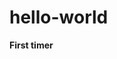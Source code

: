 # hello-world

<!-- This is my first time on GitHub. I'm learning the edit process and project flow. -->

<strong> First timer </strong>
